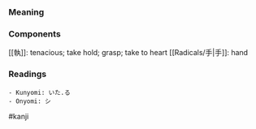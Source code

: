 ### Meaning



### Components

[[執]]: tenacious; take hold; grasp; take to heart [[Radicals/手|手]]: hand

### Readings

```
- Kunyomi: いた.る
- Onyomi: シ
```

#kanji